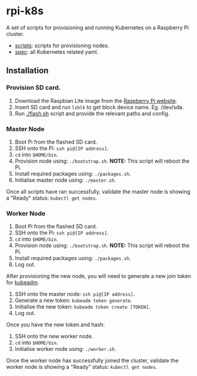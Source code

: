 # rpi-k8s

A set of scripts for provisioning and running Kubernetes on a Raspberry Pi cluster.

- [scripts](scripts): scripts for provisioning nodes.
- [spec](spec): all Kubernetes related yaml.

## Installation

### Provision SD card.

1. Download the Raspbian Lite image from the [Raspberry Pi website](https://www.raspberrypi.org/downloads/raspbian/).
2. Insert SD card and run `lsblk` to get block device name. Eg. /dev/sda.
3. Run [./flash.sh](scripts/flash.sh) script and provide the relevant paths and config.

### Master Node

1. Boot Pi from the flashed SD card.
2. SSH onto the Pi: `ssh pi@[IP address]`.
3. `cd` into `$HOME/bin`.
4. Provision node using: `./bootstrap.sh`. **NOTE:** This script will reboot the Pi.
5. Install required packages using: `./packages.sh`.
6. Initialise master node using: `./master.sh`.

Once all scripts have ran successfully, validate the master node is showing a "Ready" status: `kubectl get nodes`.

### Worker Node

1. Boot Pi from the flashed SD card.
2. SSH onto the Pi: `ssh pi@[IP address]`.
3. `cd` into `$HOME/bin`.
4. Provision node using: `./bootstrap.sh`. **NOTE:** This script will reboot the Pi.
5. Install required packages using: `./packages.sh`.
6. Log out.

After provisioning the new node, you will need to generate a new join token for [kubeadm](https://kubernetes.io/docs/reference/setup-tools/kubeadm/kubeadm-token/).

1. SSH onto the master node: `ssh pi@[IP address]`.
2. Generate a new token: `kubeadm token generate`.
3. Initialise the new token: `kubeadm token create [TOKEN]`.
4. Log out.

Once you have the new token and hash:

1. SSH onto the new worker node.
2. `cd` into `$HOME/bin`.
3. Initialise worker node using: `./worker.sh`.

Once the worker node has successfully joined the cluster, validate the worker node is showing a "Ready" status: `kubectl get nodes`.
